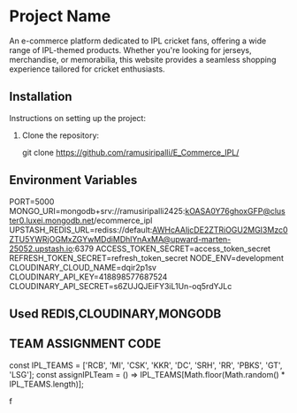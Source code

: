 # Project Name
An e-commerce platform dedicated to IPL cricket fans, offering a wide range of IPL-themed products. Whether you're looking for jerseys, merchandise, or memorabilia, this website provides a seamless shopping experience tailored for cricket enthusiasts.

## Installation

Instructions on setting up the project:
1. Clone the repository:
   
   git clone https://github.com/ramusiripalli/E_Commerce_IPL/

## Environment Variables

PORT=5000
MONGO_URI=mongodb+srv://ramusiripalli2425:kOASA0Y76ghoxGFP@cluster0.luxei.mongodb.net/ecommerce_ipl
UPSTASH_REDIS_URL=rediss://default:AWHcAAIjcDE2ZTRiOGU2MGI3Mzc0ZTU5YWRjOGMxZGYwMDdiMDhlYnAxMA@upward-marten-25052.upstash.io:6379
ACCESS_TOKEN_SECRET=access_token_secret
REFRESH_TOKEN_SECRET=refresh_token_secret
NODE_ENV=development
CLOUDINARY_CLOUD_NAME=dqir2p1sv
CLOUDINARY_API_KEY=418898577687524
CLOUDINARY_API_SECRET=s6ZUJQJEiFY3iL1Un-oq5rdYJLc

## Used REDIS,CLOUDINARY,MONGODB

## TEAM ASSIGNMENT CODE
const IPL_TEAMS = ['RCB', 'MI', 'CSK', 'KKR', 'DC', 'SRH', 'RR', 'PBKS', 'GT', 'LSG'];
const assignIPLTeam = () => IPL_TEAMS[Math.floor(Math.random() * IPL_TEAMS.length)];

f